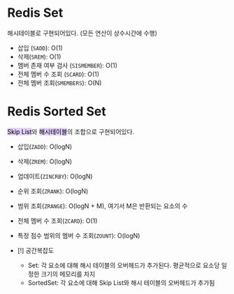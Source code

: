 # Redis Set
해시테이블로 구현되어있다. (모든 연산이 상수시간에 수행)
- 삽입 (`SADD`): O(1)
- 삭제(`SREM`): O(1)
- 멤버 존재 여부 검사 (`SISMEMBER`): O(1)
- 전체 멤버 수 조회 (`SCARD`): O(1)
- 전체 멤버 조회(`SMEMBERS`): O(N)

# Redis Sorted Set
<mark style="background: #D2B3FFA6;">Skip List</mark>와 <mark style="background: #D2B3FFA6;">해시테이블</mark>의 조합으로 구현되어있다.
- 삽입(`ZADD`): O(logN)
- 삭제(`ZREM`): O(logN)
- 업데이트(`ZINCRBY`): O(logN)
- 순위 조회(`ZRANK`): O(logN)
- 범위 조회(`ZRANGE`): O(logN + M), 여기서 M은 반환되는 요소의 수
- 전체 멤버 수 조회(`ZCARD`): O(1)
- 특정 점수 범위의 멤버 수 조회(`ZOUNT`): O(logN)


- [!] 공간복잡도
	- Set: 각 요소에 대해 해시 테이블의 오버헤드가 추가된다. 평균적으로 요소당 일정한 크기의 메모리를 차지
	- SortedSet: 각 요소에 대해 Skip List와 해시 테이블의 오버헤드가 추가됨


